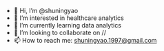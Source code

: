 - 👋 Hi, I’m @shuningyao
- 👀 I’m interested in healthcare analytics
- 🌱 I’m currently learning data analytics
- 💞️ I’m looking to collaborate on //
- 📫 How to reach me: shuningyao.1997@gmail.com

<!---
shuningyao/shuningyao is a ✨ special ✨ repository because its `README.md` (this file) appears on your GitHub profile.
You can click the Preview link to take a look at your changes.
--->

